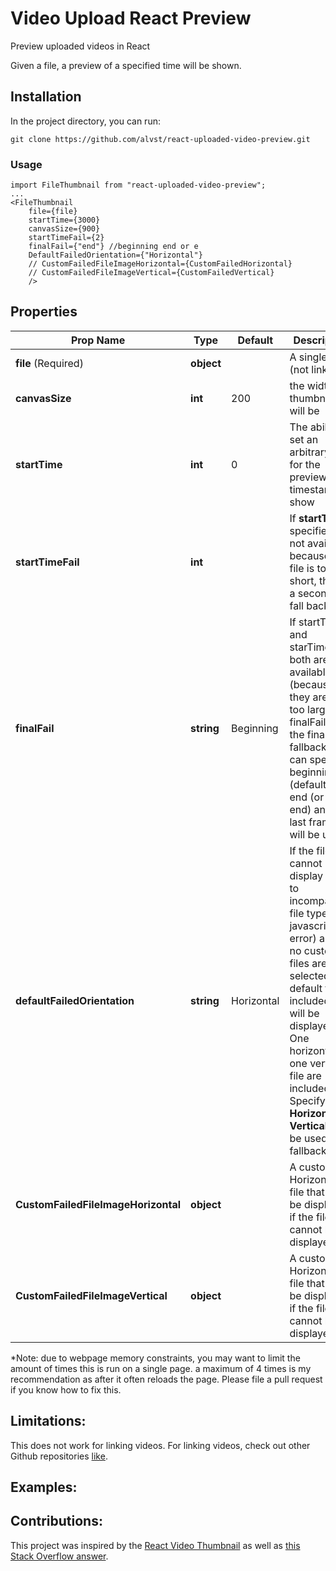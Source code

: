 # Video Upload React Preview

Preview uploaded videos in React

Given a file, a preview of a specified time will be shown.

## Installation

In the project directory, you can run:

```
git clone https://github.com/alvst/react-uploaded-video-preview.git
```

### Usage

```es6
import FileThumbnail from "react-uploaded-video-preview";
...
<FileThumbnail
    file={file}
    startTime={3000}
    canvasSize={900}
    startTimeFail={2}
    finalFail={"end"} //beginning end or e
    DefaultFailedOrientation={"Horizontal"}
    // CustomFailedFileImageHorizontal={CustomFailedHorizontal}
    // CustomFailedFileImageVertical={CustomFailedVertical}
    />
```


## Properties

| Prop Name | Type | Default | Description |
| --- | --- | --- | --- |
| **file** (Required) | **object** | | A single file (not link) |
| **canvasSize** | **int** | 200 | the width the thumbnail will be |
| **startTime** | **int** | 0 |The ability to set an arbitrary time for the preview timestamp to show |
| **startTimeFail** | **int** |  | If **startTime** specified is not available, because the file is too short, this is a secondary fall back. |
| **finalFail** | **string** | Beginning | If startTime and starTimeFail both are not available (because they are both too large), finalFail is the final fallback. You can specify beginning (default) or end (or e for end) and the last frame will be used. |
| **defaultFailedOrientation** | **string** | Horizontal | If the file cannot display (due to incompatable file type or a javascript error) and if no custom files are selected, a default file is included that will be displayed. One horizontal, one vertical file are included. Specifying **Horizontal** or **Vertical** will be used as a fallback. |
| **CustomFailedFileImageHorizontal** | **object** | | A custom Horizontal file that will be displayed if the file cannot be displayed|
| **CustomFailedFileImageVertical** | **object** | | A custom Horizontal file that will be displayed if the file cannot be displayed |

*Note: due to webpage memory constraints, you may want to limit the amount of times this is run on a single page. a maximum of 4 times is my recommendation as after it often reloads the page. Please file a pull request if you know how to fix this.

## Limitations:

This does not work for linking videos. For linking videos, check out other Github repositories [like](https://github.com/brothatru/react-video-thumbnail).

## Examples:

## Contributions:
This project was inspired by the [React Video Thumbnail](https://github.com/brothatru/react-video-thumbnail) as well as [this Stack Overflow answer](https://stackoverflow.com/a/63474748/10516042).